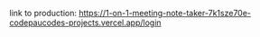 link to production: https://1-on-1-meeting-note-taker-7k1sze70e-codepaucodes-projects.vercel.app/login

